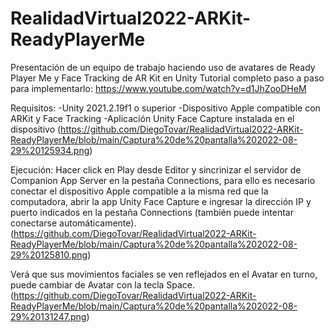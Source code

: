 # RealidadVirtual2022-ARKit-ReadyPlayerMe
Presentación de un equipo de trabajo haciendo uso de avatares de Ready Player Me y Face Tracking de AR Kit en Unity
Tutorial completo paso a paso para implementarlo: https://www.youtube.com/watch?v=d1JhZooDHeM

Requisitos: 
-Unity 2021.2.19f1 o superior
-Dispositivo Apple compatible con ARKit y Face Tracking 
-Aplicación Unity Face Capture instalada en el dispositivo
(https://github.com/DiegoTovar/RealidadVirtual2022-ARKit-ReadyPlayerMe/blob/main/Captura%20de%20pantalla%202022-08-29%20125934.png)


Ejecución:
Hacer click en Play desde Editor y sincrinizar el servidor de Companion App Server en la pestaña Connections, para ello es necesario conectar el dispositivo Apple compatible a la misma red que la computadora, abrir la app Unity Face Capture e ingresar la dirección IP y puerto indicados en la pestaña Connections (también puede intentar conectarse automáticamente).
(https://github.com/DiegoTovar/RealidadVirtual2022-ARKit-ReadyPlayerMe/blob/main/Captura%20de%20pantalla%202022-08-29%20125810.png)

Verá que sus movimientos faciales se ven reflejados en el Avatar en turno, puede cambiar de Avatar con la tecla Space.
(https://github.com/DiegoTovar/RealidadVirtual2022-ARKit-ReadyPlayerMe/blob/main/Captura%20de%20pantalla%202022-08-29%20131247.png)
